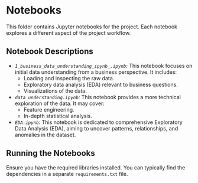 # Notebooks

This folder contains Jupyter notebooks for the project. Each notebook explores a different aspect of the project workflow.

## Notebook Descriptions

* *`1_business_data_understanding_ipynb_.ipynb`:*  This notebook focuses on initial data understanding from a business perspective. It includes:
    * Loading and inspecting the raw data.
    * Exploratory data analysis (EDA) relevant to business questions.
    * Visualizations of the data. 
* *`data_understanding.ipynb`:* This notebook provides a more technical exploration of the data. It may cover:
    * Feature engineering. 
    * In-depth statistical analysis.
* *`EDA.ipynb`:* This notebook is dedicated to comprehensive Exploratory Data Analysis (EDA), aiming to uncover patterns, relationships, and anomalies in the dataset.  

## Running the Notebooks

Ensure you have the required libraries installed. You can typically find the dependencies in a separate `requirements.txt` file.

